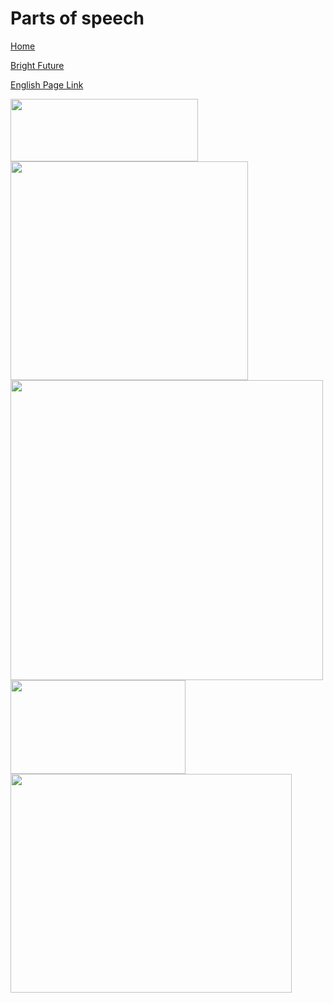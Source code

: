 # Parts of speech


[Home](all-files-links.md)

[Bright Future](bright-future.md)

[English Page Link](all-english-links.md)


<img src="https://i.ytimg.com/vi/0l69KEx7GQo/maxresdefault.jpg" width="300" height="100">
<img src="https://i.pinimg.com/736x/70/2d/44/702d444f2f32bd161726cd9ceeb97863.jpg" width="380" height="350">
<img src="https://exampariksha.com/wp-content/uploads/2015/02/parts-of-speech.jpg" width="500" height="480">

<img src="https://mycoaching.in/wp-content/uploads/Parts-of-Speech.webp" width="280" height="150">
<img src="https://vuniversity.in/wp-content/uploads/2023/09/Parts-Of-Speech.png" width="450" height="350">
